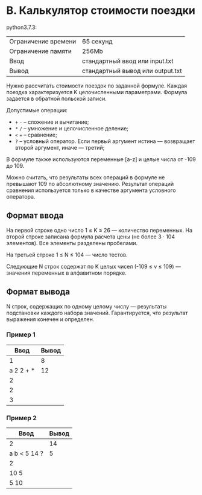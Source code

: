 # B. Калькулятор стоимости поездки

python3.7.3:

| | |
|---|---|
|Ограничение времени|65 секунд
|Ограничение памяти|256Mb
|Ввод|стандартный ввод или input.txt
|Вывод|стандартный вывод или output.txt

Нужно рассчитать стоимости поездок по заданной формуле. Каждая поездка характеризуется K целочисленными параметрами. Формула задается в обратной польской записи.

Допустимые операции:

* `+` `-` – сложение и вычитание;
* `*` `/` – умножение и целочисленное деление;
* `<` `=` – сравнение;
* `?` – условный оператор. Если первый аргумент истина — возвращает второй аргумент, иначе — третий;

В формуле также используются переменные [a-z] и целые числа от -109 до 109.

Можно считать, что результаты всех операций в формуле не превышают 109 по абсолютному значению. Результат операций сравнения используется только в качестве аргумента условного оператора.

## Формат ввода
На первой строке одно число 1 ≤ K ≤ 26 — количество переменных.
На второй строке записана формула расчета цены (не более 3 ⋅ 104 элементов). Все элементы разделены пробелами.

На третьей строке 1 ≤ N ≤ 104 — число тестов.

Следующие N строк содержат по K целых чисел (-109 ≤ v ≤ 109) — значения переменных в алфавитном порядке.

## Формат вывода
N строк, содержащих по одному целому числу — результаты подстановки каждого набора значений. Гарантируется, что результат выражения конечен и определен. 

### Пример 1
| Ввод | Вывод|
|------|-------|
|1|8
|a 2 2 + * |12
|2|
|2|
|3|

### Пример 2
| Ввод | Вывод|
|------|-------|
|2|14
|a b < 5 14 ?|5
|2|
|10 5|
|5 10|
